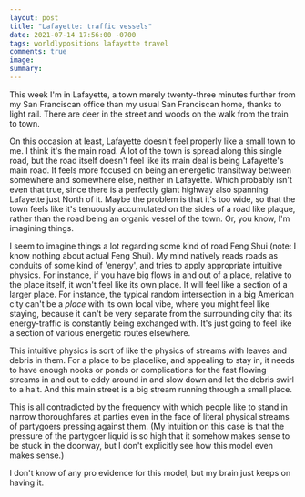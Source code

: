 ```yaml
---
layout: post
title: "Lafayette: traffic vessels"
date: 2021-07-14 17:56:00 -0700
tags: worldlypositions lafayette travel
comments: true
image:
summary:
---
```

This week I'm in Lafayette, a town merely twenty-three minutes further from my San Franciscan office than my usual San Franciscan home, thanks to light rail. There are deer in the street and woods on the walk from the train to town.<!--ex-->

On this occasion at least, Lafayette doesn't feel properly like a small town to me. I think it's the main road. A lot of the town is spread along this single road, but the road itself doesn't feel like its main deal is being Lafayette's main road. It feels more focused on being an energetic transitway between somewhere and somewhere else, neither in Lafayette. Which probably isn't even that true, since there is a perfectly giant highway also spanning Lafayette just North of it. Maybe the problem is that it's too wide, so that the town feels like it's tenuously accumulated on the sides of a road like plaque, rather than the road being an organic vessel of the town. Or, you know, I'm imagining things.

 I seem to imagine things a lot regarding some kind of road Feng Shui (note: I know nothing about actual Feng Shui). My mind natively reads roads as conduits of some kind of 'energy', and tries to apply appropriate intuitive physics. For instance, if you have big flows in and out of a place, relative to the place itself, it won't feel like its own place. It will feel like a section of a larger place. For instance, the typical random intersection in a big American city can't be a *place* with its own local vibe, where you might feel like staying, because it can't be very separate from the surrounding city that its energy-traffic is constantly being exchanged with. It's just going to feel like a section of various energetic routes elsewhere.

 This intuitive physics is sort of like the physics of streams with leaves and debris in them. For a place to be placelike, and appealing to stay in, it needs to have enough nooks or ponds or complications for the fast flowing streams in and out to eddy around in and slow down and let the debris swirl to a halt. And this main street is a big stream running through a small place.

 This is all contradicted by the frequency with which people like to stand in narrow thoroughfares at parties even in the face of literal physical streams of partygoers pressing against them. (My intuition on this case is that the pressure of the partygoer liquid is so high that it somehow makes sense to be stuck in the doorway, but I don't explicitly see how this model even makes sense.)

 I don't know of any pro evidence for this model, but my brain just keeps on having it.
